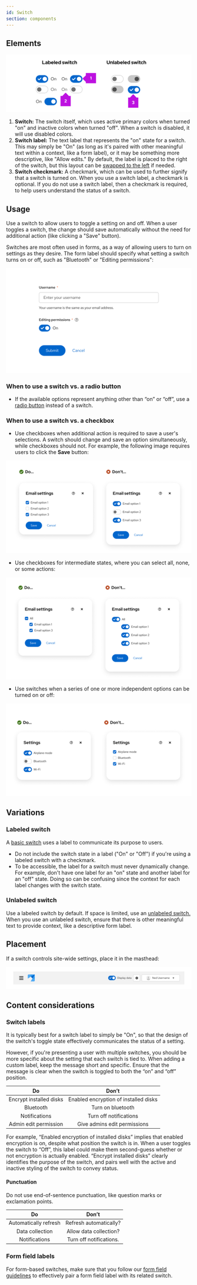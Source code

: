 ```yaml
---
id: Switch
section: components
---
```


## Elements

![Examples of labeled and unlabeled switches](./img/switch-elements.png)

1. **Switch:** The switch itself, which uses active primary colors when turned "on" and inactive colors when turned "off". When a switch is disabled, it will use disabled colors.
1. **Switch label:** The text label that represents the "on" state for a switch. This may simply be "On" (as long as it's paired with other meaningful text within a context, like a form label), or it may be something more descriptive, like "Allow edits." By default, the label is placed to the right of the switch, but this layout can be [swapped to the left](/components/switch#reversed-layout) if needed.
1. **Switch checkmark:** A checkmark, which can be used to further signify that a switch is turned on. When you use a switch label, a checkmark is optional. If you do not use a switch label, then a checkmark is required, to help users understand the status of a switch.

## Usage 

Use a switch to allow users to toggle a setting on and off. When a user toggles a switch, the change should save automatically without the need for additional action (like clicking a "Save" button).

Switches are most often used in forms, as a way of allowing users to turn on settings as they desire. The form label should specify what setting a switch turns on or off, such as "Bluetooth" or "Editing permissions":

![A switch that is used to set an option in a form](./img/switch-form.png)

### When to use a switch vs. a radio button 

- If the available options represent anything other than “on” or “off”, use a [radio button](/components/forms/radio/design-guidelines) instead of a switch. 

### When to use a switch vs. a checkbox

- Use checkboxes when additional action is required to save a user's selections. A switch should change and save an option simultaneously, while checkboxes should not. For example, the following image requires users to click the **Save** button:

![A "do" and "don't" comparison image that shows the proper use of checkboxes in a saveable modal](./img/switch-do-dont.png)

- Use checkboxes for intermediate states, where you can select all, none, or some actions:

![A "do" and "don't" comparison image that shows the proper use of a checkbox that selects all other checkboxes](./img/switch-intermediate.png)

- Use switches when a series of one or more independent options can be turned on or off:

![A "do" and "don't" comparison image that shows the proper use of switches when you can toggle multiple independent settings](./img/switch-multiple-independent.png)

## Variations 

### Labeled switch 

A [basic switch](/components/switch#basic) uses a label to communicate its purpose to users.

- Do not include the switch state in a label ("On" or "Off") if you're using a labeled switch with a checkmark. 
- To be accessible, the label for a switch must never dynamically change. For example, don't have one label for an "on" state and another label for an "off" state. Doing so can be confusing since the context for each label changes with the switch state. 

### Unlabeled switch

Use a labeled switch by default. If space is limited, use an [unlabeled switch.](/components/switch#without-label) When you use an unlabeled switch, ensure that there is other meaningful text to provide context, like a descriptive form label.

## Placement 

If a switch controls site-wide settings, place it in the masthead:

![A switch in a masthead](./img/switch-masthead.png)

## Content considerations
### Switch labels

It is typically best for a switch label to simply be "On", so that the design of the switch's toggle state effectively communicates the status of a setting. 

However, if you're presenting a user with multiple switches, you should be more specific about the setting that each switch is tied to. When adding a custom label, keep the message short and specific. Ensure that the message is clear when the switch is toggled to both the “on” and “off” position. 

| **Do** | **Don’t** |
|:------:|:---------:|
|Encrypt installed disks|Enabled encryption of installed disks| 
|Bluetooth|Turn on bluetooth|
|Notifications|Turn off notifications|
|Admin edit permission|Give admins edit permissions|

For example, “Enabled encryption of installed disks” implies that enabled encryption is on, despite what position the switch is in. When a user toggles the switch to “Off”, this label could make them second-guess whether or not encryption is actually enabled. “Encrypt installed disks” clearly identifies the purpose of the switch, and pairs well with the active and inactive styling of the switch to convey status.

#### Punctuation 
Do not use end-of-sentence punctuation, like question marks or exclamation points. 

| **Do** | **Don’t** |
|:------:|:---------:|
|Automatically refresh| Refresh automatically?|  
|Data collection| Allow data collection?| 
|Notifications| Turn off notifications.|

### Form field labels 
For form-based switches, make sure that you follow our [form field guidelines](/components/forms/form/design-guidelines#content-considerations) to effectively pair a form field label with its related switch. 